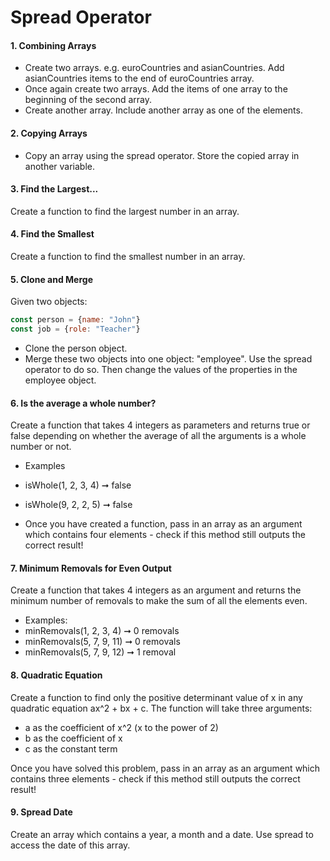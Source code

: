 # Spread Operator

#### 1. Combining Arrays 
* Create two arrays. e.g. euroCountries and asianCountries. Add asianCountries items to the end of euroCountries array. 
* Once again create two arrays. Add the items of one array to the beginning of the second array. 
* Create another array. Include another array as one of the elements.

#### 2. Copying Arrays
* Copy an array using the spread operator. Store the copied array in another variable. 

#### 3. Find the Largest... 
Create a function to find the largest number in an array.

#### 4. Find the Smallest
Create a function to find the smallest number in an array.

#### 5. Clone and Merge
Given two objects:
```javascript
const person = {name: "John"}
const job = {role: "Teacher"}
```
* Clone the person object.
* Merge these two objects into one object: "employee". Use the spread operator to do so. Then change the values of the properties in the employee object.

#### 6.  Is the average a whole number?
Create a function that takes 4 integers as parameters and returns true or false depending on whether the average of all the arguments is a whole number or not.
* Examples
* isWhole(1, 2, 3, 4) ➞ false
* isWhole(9, 2, 2, 5) ➞ false

* Once you have created a function, pass in an array as an argument which contains four elements - check if this method still outputs the correct result!

#### 7. Minimum Removals for Even Output 
Create a function that takes 4 integers as an argument and returns the minimum number of removals to make the sum of all the elements even. 
* Examples: 
* minRemovals(1, 2, 3, 4) ➞ 0 removals
* minRemovals(5, 7, 9, 11) ➞ 0 removals 
* minRemovals(5, 7, 9, 12) ➞ 1 removal 

#### 8. Quadratic Equation 
Create a function to find only the positive determinant value of x in any quadratic equation ax^2 + bx + c. The function will take three arguments:

* a as the coefficient of x^2 (x to the power of 2)
* b as the coefficient of x
* c as the constant term

Once you have solved this problem, pass in an array as an argument which contains three elements - check if this method still outputs the correct result! 

#### 9. Spread Date
Create an array which contains a year, a month and a date. Use spread to access the date of this array.




